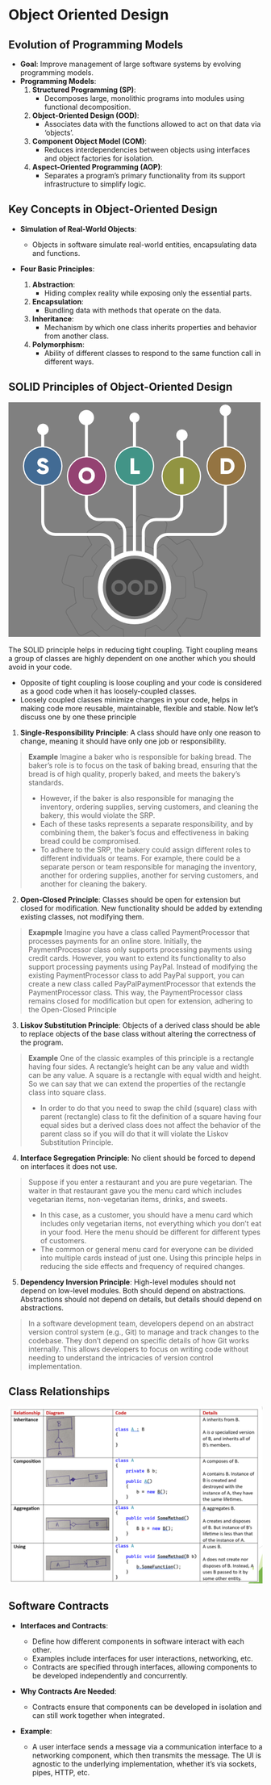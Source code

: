 # Object Oriented Design

## **Evolution of Programming Models**
- **Goal**: Improve management of large software systems by evolving programming models.
- **Programming Models**:
  1. **Structured Programming (SP)**: 
     - Decomposes large, monolithic programs into modules using functional decomposition.
  2. **Object-Oriented Design (OOD)**: 
     - Associates data with the functions allowed to act on that data via ‘objects’.
  3. **Component Object Model (COM)**: 
     - Reduces interdependencies between objects using interfaces and object factories for isolation.
  4. **Aspect-Oriented Programming (AOP)**: 
     - Separates a program’s primary functionality from its support infrastructure to simplify logic.

## **Key Concepts in Object-Oriented Design**
- **Simulation of Real-World Objects**: 
  - Objects in software simulate real-world entities, encapsulating data and functions.

- **Four Basic Principles**:
  1. **Abstraction**: 
     - Hiding complex reality while exposing only the essential parts.
  2. **Encapsulation**: 
     - Bundling data with methods that operate on the data.
  3. **Inheritance**: 
     - Mechanism by which one class inherits properties and behavior from another class.
  4. **Polymorphism**: 
     - Ability of different classes to respond to the same function call in different ways.

## **SOLID Principles of Object-Oriented Design**
<img src='./assets/solid.png'>

The SOLID principle helps in reducing tight coupling. Tight coupling means a group of classes are highly dependent on one another which you should avoid in your code.
- Opposite of tight coupling is loose coupling and your code is considered as a good code when it has loosely-coupled classes.
- Loosely coupled classes minimize changes in your code, helps in making code more reusable, maintainable, flexible and stable. Now let’s discuss one by one these principle

1. **Single-Responsibility Principle**: A class should have only one reason to change, meaning it should have only one job or responsibility.

> **Example** Imagine a baker who is responsible for baking bread. The baker’s role is to focus on the task of baking bread, ensuring that the bread is of high quality, properly baked, and meets the bakery’s standards.
> - However, if the baker is also responsible for managing the inventory, ordering supplies, serving customers, and cleaning the bakery, this would violate the SRP.
> - Each of these tasks represents a separate responsibility, and by combining them, the baker’s focus and effectiveness in baking bread could be compromised.
> - To adhere to the SRP, the bakery could assign different roles to different individuals or teams. For example, there could be a separate person or team responsible for managing the inventory, another for ordering supplies, another for serving customers, and another for cleaning the bakery.
   
2. **Open-Closed Principle**: Classes should be open for extension but closed for modification. New functionality should be added by extending existing classes, not modifying them.

> **Exapmple** Imagine you have a class called PaymentProcessor that processes payments for an online store. Initially, the PaymentProcessor class only supports processing payments using credit cards. However, you want to extend its functionality to also support processing payments using PayPal.
> Instead of modifying the existing PaymentProcessor class to add PayPal support, you can create a new class called PayPalPaymentProcessor that extends the PaymentProcessor class. This way, the PaymentProcessor class remains closed for modification but open for extension, adhering to the Open-Closed Principle
   
3. **Liskov Substitution Principle**: Objects of a derived class should be able to replace objects of the base class without altering the correctness of the program.

> **Example** One of the classic examples of this principle is a rectangle having four sides. A rectangle’s height can be any value and width can be any value. A square is a rectangle with equal width and height. So we can say that we can extend the properties of the rectangle class into square class. 
> - In order to do that you need to swap the child (square) class with parent (rectangle) class to fit the definition of a square having four equal sides but a derived class does not affect the behavior of the parent class so if you will do that it will violate the Liskov Substitution Principle.
   
4. **Interface Segregation Principle**: No client should be forced to depend on interfaces it does not use.
> Suppose if you enter a restaurant and you are pure vegetarian. The waiter in that restaurant gave you the menu card which includes vegetarian items, non-vegetarian items, drinks, and sweets.
> - In this case, as a customer, you should have a menu card which includes only vegetarian items, not everything which you don’t eat in your food. Here the menu should be different for different types of customers.
> - The common or general menu card for everyone can be divided into multiple cards instead of just one. Using this principle helps in reducing the side effects and frequency of required changes.
   
5. **Dependency Inversion Principle**: High-level modules should not depend on low-level modules. Both should depend on abstractions. Abstractions should not depend on details, but details should depend on abstractions.

> In a software development team, developers depend on an abstract version control system (e.g., Git) to manage and track changes to the codebase. They don’t depend on specific details of how Git works internally. This allows developers to focus on writing code without needing to understand the intricacies of version control implementation. 

## **Class Relationships**
<img src='./assets/class-relationships.png' width = 600>

## **Software Contracts**
- **Interfaces and Contracts**:
  - Define how different components in software interact with each other.
  - Examples include interfaces for user interactions, networking, etc.
  - Contracts are specified through interfaces, allowing components to be developed independently and concurrently.
  
- **Why Contracts Are Needed**:
  - Contracts ensure that components can be developed in isolation and can still work together when integrated.

- **Example**: 
  - A user interface sends a message via a communication interface to a networking component, which then transmits the message. The UI is agnostic to the underlying implementation, whether it’s via sockets, pipes, HTTP, etc.